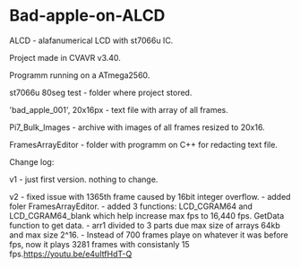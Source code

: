 # Bad-apple-on-ALCD
ALCD - alafanumerical LCD with st7066u IC.

Project made in CVAVR v3.40.

Programm running on a ATmega2560.

st7066u 80seg test - folder where project stored.

'bad_apple_001', 20x16px - text file with array of all frames.

Pi7_Bulk_Images - archive with images of all frames resized to 20x16.

FramesArrayEditor - folder with programm on C++ for redacting text file.

Change log:

v1 - just first version. nothing to change.

v2 - fixed issue with 1365th frame caused by 16bit integer overflow.
     - added foler FramesArrayEditor.
     - added 3 functions: LCD_CGRAM64 and LCD_CGRAM64_blank which help increase max fps to 16,440 fps. GetData function to get data.
     - arr1 divided to 3 parts due max size of arrays 64kb and max size 2^16.
     - Instead of 700 frames playe on whatever it was before fps, now it plays 3281 frames with consistanly 15 fps.https://youtu.be/e4uItfHdT-Q
